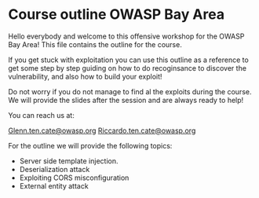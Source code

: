 # Course outline OWASP Bay Area 

Hello everybody and welcome to this offensive workshop for the OWASP Bay Area!
This file contains the outline for the course.

If you get stuck with exploitation you can use this outline as a reference to get some step by step guiding
on how to do recoginsance to discover the vulnerability, and also how to build your exploit!

Do not worry if you do not manage to find al the exploits during the course.
We will provide the slides after the session and are always ready to help!

You can reach us at:

Glenn.ten.cate@owasp.org
Riccardo.ten.cate@owasp.org


For the outline we will provide the following topics:

* Server side template injection.
* Deserialization attack
* Exploiting CORS misconfiguration
* External entity attack







